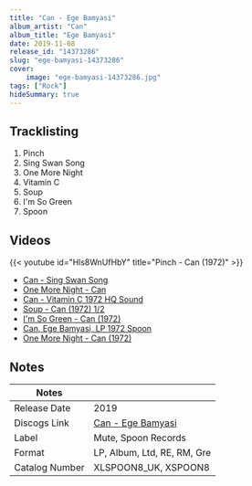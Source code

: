 ```yaml
---
title: "Can - Ege Bamyasi"
album_artist: "Can"
album_title: "Ege Bamyasi"
date: 2019-11-08
release_id: "14373286"
slug: "ege-bamyasi-14373286"
cover:
    image: "ege-bamyasi-14373286.jpg"
tags: ["Rock"]
hideSummary: true
---
```


## Tracklisting
1. Pinch
2. Sing Swan Song
3. One More Night
4. Vitamin C
5. Soup
6. I'm So Green
7. Spoon

## Videos
{{< youtube id="Hls8WnUfHbY" title="Pinch - Can (1972)" >}}
- [Can - Sing Swan Song](https://www.youtube.com/watch?v=3VmM8qRRLwU)
- [One More Night - Can](https://www.youtube.com/watch?v=MyJzv4AFZXc)
- [Can - Vitamin C 1972 HQ Sound](https://www.youtube.com/watch?v=mtFBKCmUsNM)
- [Soup - Can (1972) 1/2](https://www.youtube.com/watch?v=xtAfV07bn4A)
- [I'm So Green - Can (1972)](https://www.youtube.com/watch?v=pRWBuOfOhP4)
- [Can, Ege Bamyasi, LP 1972 Spoon](https://www.youtube.com/watch?v=IDa3uDvzPo0)
- [One More Night - Can (1972)](https://www.youtube.com/watch?v=2s4ABAOK-o8)

## Notes

| Notes          |             |
| ---------------| ----------- |
| Release Date   | 2019 |
| Discogs Link   | [Can - Ege Bamyasi](https://www.discogs.com/release/14373286) |
| Label          | Mute, Spoon Records |
| Format         | LP, Album, Ltd, RE, RM, Gre |
| Catalog Number | XLSPOON8_UK, XSPOON8 |

